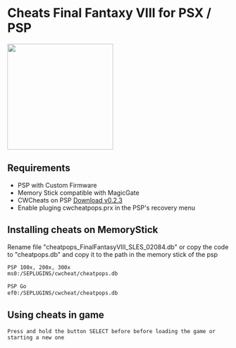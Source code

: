 # Cheats Final Fantaxy VIII for PSX / PSP
<img align="center" src="https://vignette.wikia.nocookie.net/finalfantasy/images/3/37/Ff8_logo.png/revision/latest/scale-to-width-down/295?cb=20100805044600" height="240px" /> 

## Requirements
- PSP with Custom Firmware
- Memory Stick compatible with MagicGate
- CWCheats on PSP [Download v0.2.3](http://psp.scenebeta.com/system/files/private/CwCheatV023CFPlusEs.rar)
- Enable pluging cwcheatpops.prx in the PSP's recovery menu


## Installing cheats on MemoryStick
Rename file "cheatpops_FinalFantasyVIII_SLES_02084.db" or copy the code to "cheatpops.db" and copy it to the path in the memory stick of the psp
```sh
PSP 100x, 200x, 300x 
ms0:/SEPLUGINS/cwcheat/cheatpops.db

PSP Go
ef0:/SEPLUGINS/cwcheat/cheatpops.db
```


## Using cheats in game
```
Press and hold the button SELECT before before loading the game or starting a new one
```
